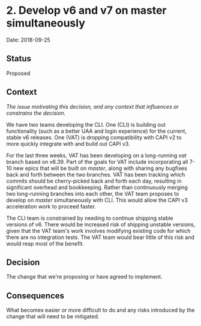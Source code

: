 # 2. Develop v6 and v7 on master simultaneously

Date: 2018-09-25

## Status

Proposed

## Context

_The issue motivating this decision, and any context that influences or constrains the decision._

We have two teams developing the CLI. 
One (CLI) is building out functionality (such as a better UAA and login experience) for the current, stable v6 releases. 
One (VAT) is dropping compatibility with CAPI v2 to more quickly integrate with and build out CAPI v3.

For the last three weeks, 
VAT has been developing on a long-running _vat_ branch based on v6.39. 
Part of the goals for VAT include 
incorporating all 7-10 new epics that will be built on _master_,
along with sharing any bugfixes back and forth between the two branches.
VAT has been tracking which commits should be cherry-picked back and forth each day, 
resulting in significant overhead and bookkeeping.
Rather than continuously merging two long-running branches into each other, 
the VAT team proposes to develop on _master_ simultaneously with CLI.
This would allow the CAPI v3 acceleration work to proceed faster.

The CLI team is constrained by needing to continue shipping stable versions of v6. 
There would be increased risk of shipping unstable versions, 
given that the VAT team's work involves modifying existing code
for which there are no integration tests.
The VAT team would bear little of this risk
and would reap most of the benefit.

## Decision

The change that we're proposing or have agreed to implement.

## Consequences

What becomes easier or more difficult to do and any risks introduced by the change that will need to be mitigated.
